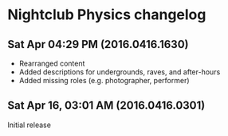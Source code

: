 # Nightclub Physics changelog
## Sat Apr 04:29 PM (2016.0416.1630)
- Rearranged content
- Added descriptions for undergrounds, raves, and after-hours
- Added missing roles (e.g. photographer, performer)

## Sat Apr 16, 03:01 AM (2016.0416.0301)
Initial release
